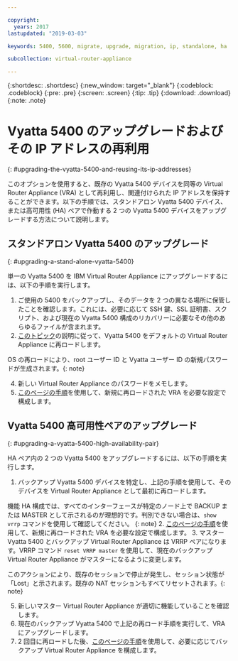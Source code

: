 ```yaml
---

copyright:
  years: 2017
lastupdated: "2019-03-03"

keywords: 5400, 5600, migrate, upgrade, migration, ip, standalone, ha

subcollection: virtual-router-appliance

---
```


{:shortdesc: .shortdesc}
{:new_window: target="_blank"}
{:codeblock: .codeblock}
{:pre: .pre}
{:screen: .screen}
{:tip: .tip}
{:download: .download}
{:note: .note}

# Vyatta 5400 のアップグレードおよびその IP アドレスの再利用
{: #upgrading-the-vyatta-5400-and-reusing-its-ip-addresses}

このオプションを使用すると、既存の Vyatta 5400 デバイスを同等の Virtual Router Appliance (VRA) として再利用し、関連付けられた IP アドレスを保持することができます。以下の手順では、スタンドアロン Vyatta 5400 デバイス、または高可用性 (HA) ペアで作動する 2 つの Vyatta 5400 デバイスをアップグレードする方法について説明します。

## スタンドアロン Vyatta 5400 のアップグレード
{: #upgrading-a-stand-alone-vyatta-5400}

単一の Vyatta 5400 を IBM Virtual Router Appliance にアップグレードするには、以下の手順を実行します。

1. ご使用の 5400 をバックアップし、そのデータを 2 つの異なる場所に保管したことを確認します。これには、必要に応じて SSH 鍵、SSL 証明書、スクリプト、および現在の Vyatta 5400 構成のリカバリーに必要なその他のあらゆるファイルが含まれます。
2. [このトピック](/docs/infrastructure/virtual-router-appliance?topic=virtual-router-appliance-reloading-the-os)の説明に従って、Vyatta 5400 をデフォルトの Virtual Router Appliance に再ロードします。

  OS の再ロードにより、root ユーザー ID と Vyatta ユーザー ID の新規パスワードが生成されます。{: note}

4. 新しい Virtual Router Appliance のパスワードをメモします。
5. [このページの手順](/docs/infrastructure/virtual-router-appliance?topic=virtual-router-appliance-accessing-and-configuring-the-ibm-virtual-router-appliance)を使用して、新規に再ロードされた VRA を必要な設定で構成します。

## Vyatta 5400 高可用性ペアのアップグレード
{: #upgrading-a-vyatta-5400-high-availability-pair}

HA ペア内の 2 つの Vyatta 5400 をアップグレードするには、以下の手順を実行します。

1. バックアップ Vyatta 5400 デバイスを特定し、上記の手順を使用して、そのデバイスを Virtual Router Appliance として最初に再ロードします。

  機能 HA 構成では、すべてのインターフェースが特定のノード上で BACKUP または MASTER として示されるのが理想的です。判別できない場合は、`show vrrp` コマンドを使用して確認してください。 {: note}
2. [このページの手順](/docs/infrastructure/virtual-router-appliance?topic=virtual-router-appliance-accessing-and-configuring-the-ibm-virtual-router-appliance)を使用して、新規に再ロードされた VRA を必要な設定で構成します。
3. マスター Vyatta 5400 とバックアップ Virtual Router Appliance は VRRP ペアになります。VRRP コマンド `reset VRRP master` を使用して、現在のバックアップ Virtual Router Appliance がマスターになるように変更します。

  このアクションにより、既存のセッションで停止が発生し、セッション状態が「Lost」と示されます。既存の NAT セッションもすべてリセットされます。{: note}

5. 新しいマスター Virtual Router Appliance が適切に機能していることを確認します。
6. 現在のバックアップ Vyatta 5400 で上記の再ロード手順を実行して、VRA にアップグレードします。
7. 2 回目に再ロードした後、[このページの手順](/docs/infrastructure/virtual-router-appliance?topic=virtual-router-appliance-accessing-and-configuring-the-ibm-virtual-router-appliance)を使用して、必要に応じてバックアップ Virtual Router Appliance を構成します。
